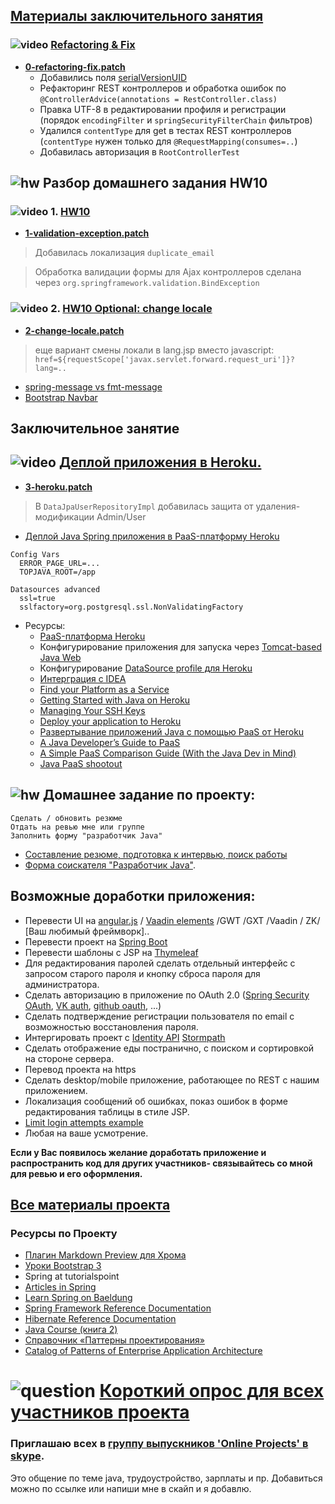 ## <a href="https://drive.google.com/open?id=0B9Ye2auQ_NsFfjBtOHl2WXdKWEo5R0NkcENQdGt6b1d5VjFQYTFBVHU4VVhYY0dwbjZXc1U">Материалы заключительного занятия</a>

### ![video](https://cloud.githubusercontent.com/assets/13649199/13672715/06dbc6ce-e6e7-11e5-81a9-04fbddb9e488.png) <a href="https://drive.google.com/open?id=0B9Ye2auQ_NsFSG5jeEVCTzZPbmc">Refactoring & Fix</a>
- **<a href="https://drive.google.com/open?id=0B9Ye2auQ_NsFektNeHlid1F6eXc">0-refactoring-fix.patch</a>**
  - Добавились поля <a href="http://info.javarush.ru/translation/2014/10/06/Зачем-использовать-SerialVersionUID-внутри-Serializable-класса-в-Java.html">serialVersionUID</a>
  - Рефакторинг REST контроллеров и обработка ошибок по `@ControllerAdvice(annotations = RestController.class)`
  - Правка UTF-8 в редактировании профиля и регистрации (порядок `encodingFilter` и `springSecurityFilterChain` фильтров)
  - Удалился `contentType` для get в тестах REST контроллеров (`contentType` нужен только для `@RequestMapping(consumes=..`)
  - Добавилась авторизация в `RootControllerTest`

## ![hw](https://cloud.githubusercontent.com/assets/13649199/13672719/09593080-e6e7-11e5-81d1-5cb629c438ca.png) Разбор домашнего задания HW10

### ![video](https://cloud.githubusercontent.com/assets/13649199/13672715/06dbc6ce-e6e7-11e5-81a9-04fbddb9e488.png) 1. <a href="https://drive.google.com/open?id=0B9Ye2auQ_NsFaDN2V1g0bG9EaFE">HW10</a>
-  **<a href="https://drive.google.com/open?id=0B9Ye2auQ_NsFZi1KT2IwT1RxaFU">1-validation-exception.patch</a>**

>  Добавилась локализация `duplicate_email`

>  Обработка валидации формы для Ajax контроллеров сделана через `org.springframework.validation.BindException`

###  ![video](https://cloud.githubusercontent.com/assets/13649199/13672715/06dbc6ce-e6e7-11e5-81a9-04fbddb9e488.png) 2. <a href="https://drive.google.com/open?id=0B9Ye2auQ_NsFYms4YUxEMHdxZHM">HW10 Optional: change locale</a>
-  **<a href="https://drive.google.com/open?id=0B9Ye2auQ_NsFWU1tdmxsbS1lZjQ">2-change-locale.patch</a>**

>  еще вариант смены локали в lang.jsp вместо javascript: `href=${requestScope['javax.servlet.forward.request_uri']}?lang=..`

- <a href="http://forum.spring.io/forum/spring-projects/web/1077-differences-between-spring-message-and-fmt-message">spring-message vs fmt-message</a>
- <a href="http://pro-cod.ru/navbar-uroki-bootstrap-3.html">Bootstrap Navbar</a>

## Заключительное занятие

##  ![video](https://cloud.githubusercontent.com/assets/13649199/13672715/06dbc6ce-e6e7-11e5-81a9-04fbddb9e488.png)  <a href="https://drive.google.com/open?id=0B9Ye2auQ_NsFZkpVM19QWFBOQ2c">Деплой приложения в Heroku.</a>
-  **<a href="https://drive.google.com/open?id=0B9Ye2auQ_NsFcEtNQXBFeWJvVkk">3-heroku.patch</a>**

> В `DataJpaUserRepositoryImpl` добавилась защита от удаления-модификации Admin/User

-  <a href="http://habrahabr.ru/post/265591/">Деплой Java Spring приложения в PaaS-платформу Heroku</a>
```
Config Vars
  ERROR_PAGE_URL=...
  TOPJAVA_ROOT=/app

Datasources advanced
  ssl=true
  sslfactory=org.postgresql.ssl.NonValidatingFactory
```
-  Ресурсы:
   -  <a href="https://www.heroku.com/">PaaS-платформа Heroku</a></h3>
   -  Конфигурирование приложения для запуска через <a href="https://devcenter.heroku.com/articles/java-webapp-runner">Tomcat-based Java Web</a>
   -  Конфигурирование <a href="https://devcenter.heroku.com/articles/connecting-to-relational-databases-on-heroku-with-java#using-the-database_url-in-spring-with-xml-configuration">DataSource profile для Heroku</a>
   -  <a href="http://www.jetbrains.com/idea/webhelp/run-debug-configuration-heroku-deployment.html">Интерграция с IDEA</a>
   -  <a href="http://www.paasify.it/filter">Find your Platform as a Service</a>
   -  <a href="https://devcenter.heroku.com/articles/getting-started-with-java#set-up">Getting Started with Java on Heroku</a>
   -  <a href="https://devcenter.heroku.com/articles/keys">Managing Your SSH Keys</a>
   -  <a href="https://devcenter.heroku.com/articles/getting-started-with-spring-mvc-hibernate#deploy-your-application-to-heroku">Deploy your application to Heroku</a>
   -  <a href="http://www.ibm.com/developerworks/ru/library/j-javadev2-21/">Развертывание приложений Java с помощью PaaS от Heroku</a>
   -  <a href="http://www.infoq.com/articles/paas_comparison">A Java Developer’s Guide to PaaS</a>
   -  <a href="https://dzone.com/articles/simple-paas-comparison-guide">A Simple PaaS Comparison Guide (With the Java Dev in Mind)</a>
   -  <a href="http://www.ibm.com/developerworks/library/j-paasshootout/">Java PaaS shootout</a>

## ![hw](https://cloud.githubusercontent.com/assets/13649199/13672719/09593080-e6e7-11e5-81d1-5cb629c438ca.png) Домашнее задание по проекту:

    Сделать / обновить резюме
    Отдать на ревью мне или группе
    Заполнить форму "разработчик Java"

- <a href="https://github.com/JavaOPs/topjava/blob/master/cv.md">Составление резюме, подготовка к интервью, поиск работы</a>
- <a href="http://goo.gl/forms/Oy5A7HNkWt">Форма соискателя "Разработчик Java"</a>.

## Возможные доработки приложения:
-  Перевести UI на <a href="http://angular.ru/">angular.js</a> / <a href="https://vaadin.com/elements">Vaadin elements</a> /GWT /GXT /Vaadin / ZK/ [Ваш любимый фреймворк]..
-  Перевести проект на <a href="http://projects.spring.io/spring-boot/">Spring Boot</a>
-  Перевести шаблоны с JSP на <a href="http://www.thymeleaf.org/doc/articles/petclinic.html">Thymeleaf</a>
-  Для редактирования паролей сделать отдельный интерфейс с запросом старого пароля и кнопку сброса пароля для администратора.
-  Сделать авторизацию в приложение по OAuth 2.0 (<a href="http://projects.spring.io/spring-security-oauth/">Spring Security OAuth</a>,
<a href="https://vk.com/dev/auth_mobile">VK auth</a>, <a href="https://developer.github.com/v3/oauth/">github oauth</a>, ...)
-  Сделать подтверждение регистрации пользователя по email c возможностью восстановления пароля.
-  Интергировать проект с <a href="https://stormpath.com/">Identity API</a> <a href="https://docs.stormpath.com/java/spring-boot-web/quickstart.html">Stormpath</a>
-  Сделать отображение еды постранично, с поиском и сортировкой на стороне сервера.
-  Перевод проекта на https
-  Сделать desktop/mobile приложение, работающее по REST с нашим приложением.
-  Локализация сообщений об ошибках, показ ошибок в форме редактирования таблицы в стиле JSP.
-  <a href="http://www.mkyong.com/spring-security/spring-security-limit-login-attempts-example">Limit login attempts example</a>
-  Любая на ваше усмотрение.

**Если у Вас появилось желание доработать приложение и распространить код для других участников-
связывайтесь со мной для ревью и его оформления.**

## <a href="https://drive.google.com/folderview?id=0B9Ye2auQ_NsFflp6ZHBLSFI2OGVEZ2NQU0pzZkx4SnFmOWlzX0lzcDFjSi1SRk5OdzBYYkU">Все материалы проекта</a>

### Ресурсы по Проекту
-  <a href="https://chrome.google.com/webstore/detail/markdown-preview/jmchmkecamhbiokiopfpnfgbidieafmd?utm_source=chrome-app-launcher-info-dialog">Плагин Markdown Preview для Хрома</a>
-  <a href="http://pro-cod.ru/uroki-bootstrap-3-0">Уроки Bootstrap 3</a>
-  <a herf="http://www.tutorialspoint.com/spring/index.htm">Spring at tutorialspoint</a>
-  <a href="http://www.codejava.net/frameworks/spring">Articles in Spring</a>
-  <a href="http://www.baeldung.com/learn-spring">Learn Spring on Baeldung</a>
-  <a href="http://docs.spring.io/spring/docs/current/spring-framework-reference/html/index.html">Spring Framework
            Reference Documentation</a>
-  <a href="http://docs.jboss.org/hibernate/orm/4.3/manual/en-US/html/">Hibernate Reference Documentation</a>
-  <a href="http://java-course.ru/student/book2/">Java Course (книга 2)</a>
-  <a href="http://design-pattern.ru/">Справочник «Паттерны проектирования»</a>
-  <a href="http://martinfowler.com/eaaCatalog/">Catalog of Patterns of Enterprise Application Architecture</a>

# ![question](https://cloud.githubusercontent.com/assets/13649199/13672858/9cd58692-e6e7-11e5-905d-c295d2a456f1.png) <a href="http://goo.gl/forms/PtFcPqEV5n">Короткий опрос для всех участников проекта</a>

### Приглашаю всех в <a href="https://join.skype.com/dToijYHZNcuc">группу выпускников 'Online Projects' в skype</a>.
Это общение по теме java, трудоустройство, зарплаты и пр. Добавиться можно по ссылке или напиши мне в скайп и я добавлю.
